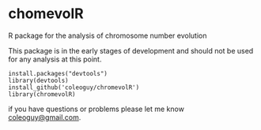 chomevolR
====

R package for the analysis of chromosome number evolution


This package is in the early stages of development and should not be used for any analysis at this point.

```
install.packages("devtools")
library(devtools)
install_github('coleoguy/chromevolR')
library(chromevolR)
```


if you have questions or problems please let me know [coleoguy@gmail.com](mailto:coleoguy@gmail.com).
